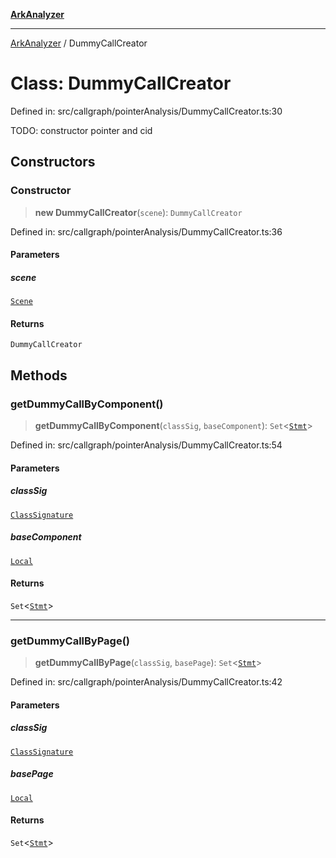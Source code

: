 [**ArkAnalyzer**](../README.md)

***

[ArkAnalyzer](../globals.md) / DummyCallCreator

# Class: DummyCallCreator

Defined in: src/callgraph/pointerAnalysis/DummyCallCreator.ts:30

TODO: constructor pointer and cid

## Constructors

### Constructor

> **new DummyCallCreator**(`scene`): `DummyCallCreator`

Defined in: src/callgraph/pointerAnalysis/DummyCallCreator.ts:36

#### Parameters

##### scene

[`Scene`](Scene.md)

#### Returns

`DummyCallCreator`

## Methods

### getDummyCallByComponent()

> **getDummyCallByComponent**(`classSig`, `baseComponent`): `Set`\<[`Stmt`](Stmt.md)\>

Defined in: src/callgraph/pointerAnalysis/DummyCallCreator.ts:54

#### Parameters

##### classSig

[`ClassSignature`](ClassSignature.md)

##### baseComponent

[`Local`](Local.md)

#### Returns

`Set`\<[`Stmt`](Stmt.md)\>

***

### getDummyCallByPage()

> **getDummyCallByPage**(`classSig`, `basePage`): `Set`\<[`Stmt`](Stmt.md)\>

Defined in: src/callgraph/pointerAnalysis/DummyCallCreator.ts:42

#### Parameters

##### classSig

[`ClassSignature`](ClassSignature.md)

##### basePage

[`Local`](Local.md)

#### Returns

`Set`\<[`Stmt`](Stmt.md)\>
